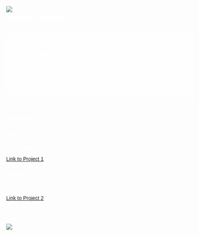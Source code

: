 <!DOCTYPE html>
<html lang="en">
<head>
    <meta charset="UTF-8">
    <meta name="viewport" content="width=device-width, initial-scale=1.0">
</head>
<body style="font-family: Arial, sans-serif; background-image: url('https://images.pond5.com/space-cartoon-animated-background-footage-075133825_iconl.jpeg'); background-size: cover; background-position: center; color: #fff; padding: 20px;">
    <img src="https://images.squarespace-cdn.com/content/v1/552186b6e4b0bf692316f9d2/1540964677071-DPBV1UB4OD5PUFNT4L79/final.gif" alt="Welcome GIF">
    <h1 style="margin-top: 0;">Hello <em>there!</em></h1>
    <div class="about-box" style="background-color: rgba(255, 255, 255, 0.3); padding: 20px; border-radius: 10px; margin-bottom: 20px;">
        <h2>About Me</h2>
        <p>My name is Prerna. I'm an economics honors graduate with expertise in Python and SQL. I'm passionate about coding and always eager to learn new technologies.</p>
    </div>
    <hr style="border: 0; height: 1px; background: #fff; margin: 20px 0;">
    <h2>Projects</h2>
    <div class="project-section">
        <h3>Project 1</h3>
        <p>Description of Project 1</p>
        <a href="#">Link to Project 1</a>
        <h3>Project 2</h3>
        <p>Description of Project 2</p>
        <a href="#">Link to Project 2</a>
        <!-- Add more projects as needed -->
    </div>
    <hr style="border: 0; height: 1px; background: #fff; margin: 20px 0;">
    <img src="https://www.example.com/logo.png" alt="Logo" style="margin-top: 20px;">
</body>
</html>



